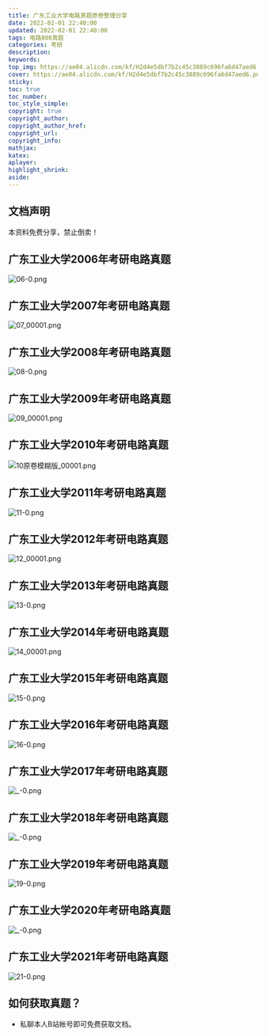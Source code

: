 ```yaml
---
title: 广东工业大学电路真题原卷整理分享
date: 2022-02-01 22:40:00
updated: 2022-02-01 22:40:00
tags: 电路808真题
categories: 考研
description: 
keywords:
top_img: https://ae04.alicdn.com/kf/H2d4e5dbf7b2c45c3889c696fa6d47aed6.png
cover: https://ae04.alicdn.com/kf/H2d4e5dbf7b2c45c3889c696fa6d47aed6.png
sticky:
toc: true
toc_number: 
toc_style_simple: 
copyright: true
copyright_author:
copyright_author_href:
copyright_url:
copyright_info:
mathjax:
katex:
aplayer:
highlight_shrink:
aside:
---
```


## 文档声明

本资料免费分享，禁止倒卖！

## 广东工业大学2006年考研电路真题

![06-0.png](https://ae03.alicdn.com/kf/H49e40439b21d4202ad7bff7c0a7142cdO.png)

## 广东工业大学2007年考研电路真题

![07_00001.png](https://ae03.alicdn.com/kf/H0e9755a35fda4df8915a0a13d3cb487eR.png)

## 广东工业大学2008年考研电路真题

![08-0.png](https://ae05.alicdn.com/kf/H15932b6bd917479d9ccdd9881576d7358.png)

## 广东工业大学2009年考研电路真题

![09_00001.png](https://ae01.alicdn.com/kf/H648e94ab52d64ea0988e4058657559196.png)

## 广东工业大学2010年考研电路真题

![10原卷模糊版_00001.png](https://ae03.alicdn.com/kf/H550c049bf0264089911d9c42b3423969q.png)

## 广东工业大学2011年考研电路真题

![11-0.png](https://ae03.alicdn.com/kf/H49f863379907481798537a2220964b7dA.png)

## 广东工业大学2012年考研电路真题

![12_00001.png](https://ae01.alicdn.com/kf/H4eeefc67207845dabfedfe16e10ae711H.png)

## 广东工业大学2013年考研电路真题

![13-0.png](https://ae02.alicdn.com/kf/H9ac57b434040482991b2c0e940c5565b3.png)

## 广东工业大学2014年考研电路真题

![14_00001.png](https://ae01.alicdn.com/kf/H8e6526fb9f7741c8a820585ef26aeb20r.png)

## 广东工业大学2015年考研电路真题

![15-0.png](https://ae01.alicdn.com/kf/Hfe62bc2dd5cc40428782c5fae352bc46B.png)

## 广东工业大学2016年考研电路真题

![16-0.png](https://ae02.alicdn.com/kf/H98f537f4139d43ddb6fcbd7515e6a3a3G.png)

## 广东工业大学2017年考研电路真题

![_-0.png](https://ae04.alicdn.com/kf/He579e3c21f644825832e7c861f0544a6c.png)

## 广东工业大学2018年考研电路真题

![_-0.png](https://ae05.alicdn.com/kf/H86d839cb196d47dd8309319a97d1c540g.png)

## 广东工业大学2019年考研电路真题

![19-0.png](https://ae01.alicdn.com/kf/H50e92279f4a04f5699518fac266266eei.png)

## 广东工业大学2020年考研电路真题

![_-0.png](https://ae05.alicdn.com/kf/H03f80b49eb4e496cb507ec7301c95346V.png)

## 广东工业大学2021年考研电路真题

![21-0.png](https://ae03.alicdn.com/kf/Hbce6ca58bb364742848f3612607972eaM.png)

## 如何获取真题？

 - 私聊本人B站帐号即可免费获取文档。
  














